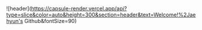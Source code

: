 ![header](https://capsule-render.vercel.app/api?type=slice&color=auto&height=300&section=header&text=Welcome!%2Jaehyun's Github&fontSize=90)

